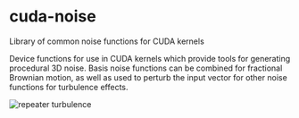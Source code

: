 # cuda-noise

Library of common noise functions for CUDA kernels

Device functions for use in CUDA kernels which provide tools for generating procedural 3D noise.
Basis noise functions can be combined for fractional Brownian motion, as well as used to perturb
the input vector for other noise functions for turbulence effects.

![repeater turbulence](http://covex.info/wp-content/uploads/2017/02/cudanoise-300x300.png "Repeater turbulence")
